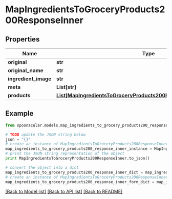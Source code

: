 # MapIngredientsToGroceryProducts200ResponseInner


## Properties

Name | Type | Description | Notes
------------ | ------------- | ------------- | -------------
**original** | **str** |  | 
**original_name** | **str** |  | 
**ingredient_image** | **str** |  | 
**meta** | **List[str]** |  | 
**products** | [**List[MapIngredientsToGroceryProducts200ResponseInnerProductsInner]**](MapIngredientsToGroceryProducts200ResponseInnerProductsInner.md) |  | 

## Example

```python
from spoonacular.models.map_ingredients_to_grocery_products200_response_inner import MapIngredientsToGroceryProducts200ResponseInner

# TODO update the JSON string below
json = "{}"
# create an instance of MapIngredientsToGroceryProducts200ResponseInner from a JSON string
map_ingredients_to_grocery_products200_response_inner_instance = MapIngredientsToGroceryProducts200ResponseInner.from_json(json)
# print the JSON string representation of the object
print MapIngredientsToGroceryProducts200ResponseInner.to_json()

# convert the object into a dict
map_ingredients_to_grocery_products200_response_inner_dict = map_ingredients_to_grocery_products200_response_inner_instance.to_dict()
# create an instance of MapIngredientsToGroceryProducts200ResponseInner from a dict
map_ingredients_to_grocery_products200_response_inner_form_dict = map_ingredients_to_grocery_products200_response_inner.from_dict(map_ingredients_to_grocery_products200_response_inner_dict)
```
[[Back to Model list]](../README.md#documentation-for-models) [[Back to API list]](../README.md#documentation-for-api-endpoints) [[Back to README]](../README.md)



